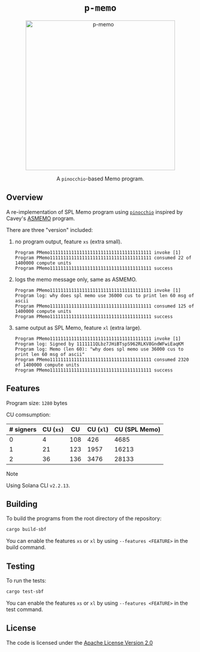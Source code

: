 <h1 align="center">
  <code>p-memo</code>
</h1>
<p align="center">
  <img width="400" alt="p-memo" src="https://github.com/user-attachments/assets/892da91c-71e8-4ed9-b3cc-b0b97f29ac2e" />
</p>
<p align="center">
  A <code>pinocchio</code>-based Memo program.
</p>

## Overview

A re-implementation of SPL Memo program using [`pinocchio`](https://github.com/anza-xyz/pinocchio) inspired by Cavey's [ASMEMO](https://x.com/cavemanloverboy/status/1898416863056384402) program.

There are three "version" included:
1. no program output, feature `xs` (extra small).
   ```
   Program PMemo11111111111111111111111111111111111111 invoke [1]
   Program PMemo11111111111111111111111111111111111111 consumed 22 of 1400000 compute units
   Program PMemo11111111111111111111111111111111111111 success
   ```
2. logs the memo message only, same as ASMEMO.
   ```
   Program PMemo11111111111111111111111111111111111111 invoke [1]
   Program log: why does spl memo use 36000 cus to print len 60 msg of ascii
   Program PMemo11111111111111111111111111111111111111 consumed 125 of 1400000 compute units
   Program PMemo11111111111111111111111111111111111111 success
   ```
3. same output as SPL Memo, feature `xl` (extra large).
   ```
   Program PMemo11111111111111111111111111111111111111 invoke [1]
   Program log: Signed by 1111111QLbz7JHiBTspS962RLKV8GndWFwiEaqKM
   Program log: Memo (len 60): "why does spl memo use 36000 cus to print len 60 msg of ascii"
   Program PMemo11111111111111111111111111111111111111 consumed 2320 of 1400000 compute units
   Program PMemo11111111111111111111111111111111111111 success
   ```

## Features

Program size: `1280` bytes

CU comsumption:

| \# signers | CU (`xs`) |  CU        | CU (`xl`)       | CU (SPL Memo) |
| ---------- | --------- | ---------- | --------------- | --------------|
| 0          | 4         | 108        | 426             | 4685          |
| 1          | 21        | 123        | 1957            | 16213         |
| 2          | 36        | 136        | 3476            | 28133         |

> [!NOTE]
> Using Solana CLI `v2.2.13`.

## Building

To build the programs from the root directory of the repository:
```bash
cargo build-sbf
```

You can enable the features `xs` or `xl` by using `--features <FEATURE>` in the build command.

## Testing

To run the tests:
```bash
cargo test-sbf
```

You can enable the features `xs` or `xl` by using `--features <FEATURE>` in the test command.

## License

The code is licensed under the [Apache License Version 2.0](LICENSE)
